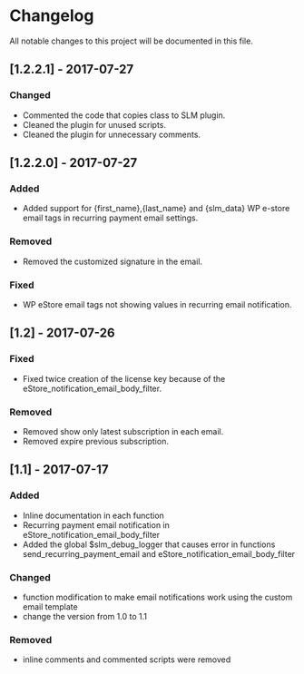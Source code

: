 # Changelog
All notable changes to this project will be documented in this file.

## [1.2.2.1] - 2017-07-27
### Changed
- Commented the code that copies class to SLM plugin.
- Cleaned the plugin for unused scripts.
- Cleaned the plugin for unnecessary comments.

## [1.2.2.0] - 2017-07-27
### Added
- Added support for {first_name},{last_name} and {slm_data} WP e-store email tags in recurring payment email settings.

### Removed 
- Removed the customized signature in the email.

### Fixed
- WP eStore email tags not showing values in recurring email notification.

## [1.2] - 2017-07-26
### Fixed
- Fixed twice creation of the license key because of the eStore_notification_email_body_filter.

### Removed
- Removed show only latest subscription in each email.
- Removed expire previous subscription.

## [1.1] - 2017-07-17
### Added
- Inline documentation in each function
- Recurring payment email notification in eStore_notification_email_body_filter
- Added the global $slm_debug_logger that causes error in functions send_recurring_payment_email and eStore_notification_email_body_filter

### Changed
- function modification to make email notifications work using the custom email template
- change the version from 1.0 to 1.1

### Removed
- inline comments and commented scripts were removed